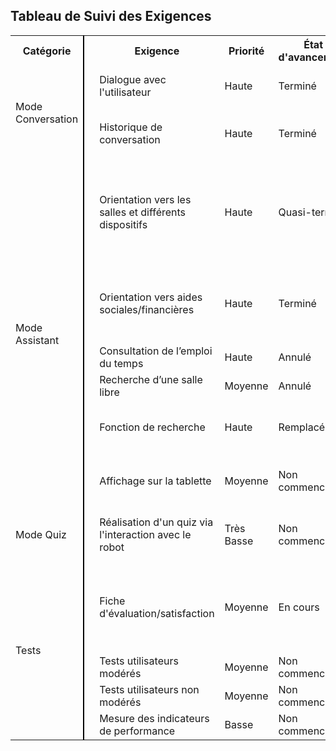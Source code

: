 ## Tableau de Suivi des Exigences

<table>
  <tr>
    <th>Catégorie</th>
    <th style="border-left: 2px solid black;"></th>
    <th>Exigence</th>
    <th>Priorité</th>
    <th>État d'avancement</th>
    <th>Responsable</th>
    <th>Commentaires</th>
  </tr>
  <tr>
    <td rowspan="2">Mode Conversation</td>
    <td style="border-left: 2px solid black;"></td>
    <td>Dialogue avec l'utilisateur</td>
    <td>Haute</td>
    <td>Terminé</td>
    <td>Grégoire</td>
    <td>L'utilisation du LLM Fireworks permets un dialogue cohérent</td>
  </tr>
  <tr>
    <td style="border-left: 2px solid black;"></td>
    <td>Historique de conversation</td>
    <td>Haute</td>
    <td>Terminé</td>
    <td>Grégoire</td>
    <td>Il est possible de visionner/télécharger l'historique via un QR Code</td>
  </tr>
  <tr>
    <td rowspan="6">Mode Assistant</td>
    <td style="border-left: 2px solid black;"></td>
    <td>Orientation vers les salles et différents dispositifs</td>
    <td>Haute</td>
    <td>Quasi-terminé</td>
    <td>Anis</td>
    <td>Le plan de base est prêt, il ne reste que le traçage des routes vers chaque salle.
        + Le plan est visionalbe sur son téléphone (via un QR Code).
    </td>
  </tr>
  <tr>
    <td style="border-left: 2px solid black;"></td>
    <td>Orientation vers aides sociales/financières</td>
    <td>Haute</td>
    <td>Terminé</td>
    <td>Anis</td>
    <td>Base de données complétée
        + Plus de détails sur l'aide sont consultable sur téléphone (via un QR Code).
    </td>
  </tr>
    <tr>
    <td style="border-left: 2px solid black;"></td>
    <td>Consultation de l’emploi du temps</td>
    <td>Haute</td>
    <td>Annulé</td>
    <td>____________</td>
    <td>API non fonctionnelle</td>
  </tr>
  <tr>
    <td style="border-left: 2px solid black;"></td>
    <td>Recherche d’une salle libre</td>
    <td>Moyenne</td>
    <td>Annulé</td>
    <td>____________</td>
    <td>API non fonctionnelle</td>
  </tr>
  <tr>
    <td style="border-left: 2px solid black;"></td>
    <td>Fonction de recherche</td>
    <td>Haute</td>
    <td>Remplacé</td>
    <td>____________</td>
    <td>Le mode conversation englobe déjà cette fonctionnalité</td>
  </tr>
    <tr>
    <td style="border-left: 2px solid black;"></td>
    <td>Affichage sur la tablette</td>
    <td>Moyenne</td>
    <td>Non commencé</td>
    <td>____________</td>
    <td>Testé sur un émulateur en attendant l'accès au robot</td>
  </tr>
    <tr>
    <td rowspan="1">Mode Quiz</td>
    <td style="border-left: 2px solid black;"></td>
    <td>Réalisation d'un quiz via l'interaction avec le robot</td>
    <td>Très Basse</td>
    <td>Non commencé</td>
    <td>____________</td>
    <td>C'est un ajout potentiel en cas de marge de temps suffisante</td>
  </tr>
  <tr>
    <td rowspan="4">Tests</td>
    <td style="border-left: 2px solid black;"></td>
    <td>Fiche d'évaluation/satisfaction</td>
    <td>Moyenne</td>
    <td>En cours</td>
    <td>Greg/Anis</td>
    <td>Questions en cours de rédaction. Un formulaire (réalisé avec GoogleForm) sera partagé en ligne afin de regrouper les avis de chacun.</td>
  </tr>
  <tr>
    <td style="border-left: 2px solid black;"></td>
    <td>Tests utilisateurs modérés</td>
    <td>Moyenne</td>
    <td>Non commencé</td>
    <td>Greg/Anis</td>
    <td>Préparation des scénarios de test</td>
  </tr>
  <tr>
    <td style="border-left: 2px solid black;"></td>
    <td>Tests utilisateurs non modérés</td>
    <td>Moyenne</td>
    <td>Non commencé</td>
    <td>Greg/Anis</td>
    <td></td>
  </tr>
  <tr>
    <td style="border-left: 2px solid black;"></td>
    <td>Mesure des indicateurs de performance</td>
    <td>Basse</td>
    <td>Non commencé</td>
    <td>Greg</td>
    <td>À définir après les premiers tests</td>
  </tr>
</table>


